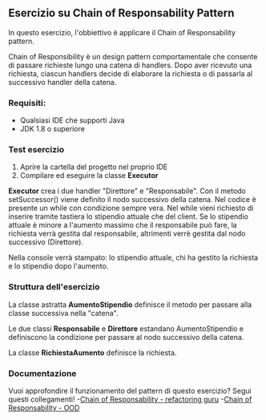 ## Esercizio su Chain of Responsability Pattern

In questo esercizio, l'obbiettivo è applicare il Chain of Responsability pattern.

Chain of Responsibility è un design pattern comportamentale che consente di passare richieste lungo una catena di handlers. Dopo aver ricevuto una richiesta, ciascun handlers decide di elaborare la richiesta o di passarla al successivo handler della catena.

### Requisiti:
- Qualsiasi IDE che supporti Java
- JDK 1.8 o superiore

### Test esercizio

1. Aprire la cartella del progetto nel proprio IDE
2. Compilare ed eseguire la classe **Executor**

**Executor** crea i due handler "Direttore" e "Responsabile".
Con il metodo setSuccessor() viene definito il nodo successivo della catena.
Nel codice è presente un while con condizione sempre vera.
Nel while vieni richiesto di inserire tramite tastiera lo stipendio attuale che del client.
Se lo stipendio attuale è minore a l'aumento massimo che il responsabile può fare, la richiesta verrà gestita dal responsabile, altrimenti verrè gestita dal nodo successivo (Direttore).

Nella console verrà stampato: lo stipendio attuale, chi ha gestito la richiesta e lo stipendio dopo l'aumento.

### Struttura dell'esercizio
La classe astratta **AumentoStipendio** definisce il metodo per passare alla classe successiva nella "catena".

Le due classi **Responsabile** e **Direttore** estandano AumentoStipendio e definiscono la condizione per passare al nodo successivo 
della catena.

La classe **RichiestaAumento** definisce la richiesta.

### Documentazione

Vuoi approfondire il funzionamento del pattern di questo esercizio? Segui questi collegamenti!
-[Chain of Responsability - refactoring guru](https://refactoring.guru/design-patterns/chain-of-responsibility)
-[Chain of Responsability - OOD](https://www.oodesign.com/chain-of-responsibility-pattern.html)
